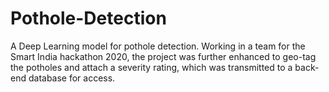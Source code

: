 # Pothole-Detection
A Deep Learning model for pothole detection.
Working in a team for the Smart India hackathon 2020, the project was further enhanced to geo-tag the potholes and attach a severity rating, which was transmitted to a back-end database for access.
